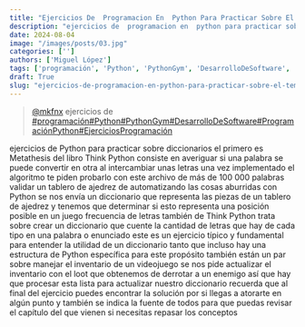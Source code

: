 ```yaml
---
title: "Ejercicios De  Programacion En  Python Para Practicar Sobre El Tema"
description: "ejercicios de  programacion en  python para practicar sobre el tema"
date: 2024-08-04
image: "/images/posts/03.jpg"
categories: ['']
authors: ['Miguel López']
tags: ['programación', 'Python', 'PythonGym', 'DesarrolloDeSoftware', 'ProgramaciónPython', 'EjerciciosProgramación']
draft: True
slug: "ejercicios-de-programacion-en-python-para-practicar-sobre-el-tema"
---
```


<blockquote class="tiktok-embed" cite="{https://www.tiktok.com/@mkfnx/video/7387162402313358598}" data-video-id="7387162402313358598" style="max-width: 605px;min-width: 325px;" > <section> <a target="_blank" title="@mkfnx" href="https://www.tiktok.com/@mkfnx?refer=embed">@mkfnx</a> ejercicios de   </section> <a title="programación" target="_blank" href="https://www.tiktok.com/tag/programación?refer=embed">#programación</a><a title="Python" target="_blank" href="https://www.tiktok.com/tag/Python?refer=embed">#Python</a><a title="PythonGym" target="_blank" href="https://www.tiktok.com/tag/PythonGym?refer=embed">#PythonGym</a><a title="DesarrolloDeSoftware" target="_blank" href="https://www.tiktok.com/tag/DesarrolloDeSoftware?refer=embed">#DesarrolloDeSoftware</a><a title="ProgramaciónPython" target="_blank" href="https://www.tiktok.com/tag/ProgramaciónPython?refer=embed">#ProgramaciónPython</a><a title="EjerciciosProgramación" target="_blank" href="https://www.tiktok.com/tag/EjerciciosProgramación?refer=embed">#EjerciciosProgramación</a> </blockquote> <script async src="https://www.tiktok.com/embed.js"></script>

ejercicios de Python para practicar sobre diccionarios el primero es Metathesis del libro Think Python consiste en averiguar si una palabra se puede convertir en otra al intercambiar unas letras una vez implementado el algoritmo te piden probarlo con este archivo de más de 100 000 palabras validar un tablero de ajedrez de automatizando las cosas aburridas con Python se nos envía un diccionario que representa las piezas de un tablero de ajedrez y tenemos que determinar si esto representa una posición posible en un juego frecuencia de letras también de Think Python trata sobre crear un diccionario que cuente la cantidad de letras que hay de cada tipo en una palabra o enunciado este es un ejercicio típico y fundamental  para entender la utilidad de un diccionario tanto que incluso hay una estructura de Python específica para este propósito también están un par sobre manejar el inventario de un videojuego se nos pide actualizar el inventario con el loot que obtenemos de derrotar a un enemigo así que hay que procesar esta lista para actualizar nuestro diccionario recuerda que al final del ejercicio puedes encontrar la solución por si llegas a atorarte en algún punto y también se indica la fuente de todos para que puedas revisar el capítulo del que vienen si necesitas repasar los conceptos 